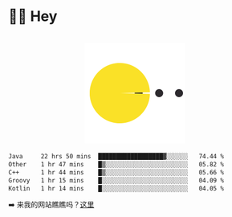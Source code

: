 
# 👋🏻 Hey
<div align="center">
	<br>
	<img src="https://raw.githubusercontent.com/Aniket965/Aniket965/master/pacman.svg?sanitize=true" width="200" height="200">
	<br>
</div>

<!--START_SECTION:waka-->
```text
Java     22 hrs 50 mins  ██████████████████▓░░░░░░   74.44 % 
Other    1 hr 47 mins    █▒░░░░░░░░░░░░░░░░░░░░░░░   05.82 % 
C++      1 hr 44 mins    █▒░░░░░░░░░░░░░░░░░░░░░░░   05.66 % 
Groovy   1 hr 15 mins    █░░░░░░░░░░░░░░░░░░░░░░░░   04.09 % 
Kotlin   1 hr 14 mins    █░░░░░░░░░░░░░░░░░░░░░░░░   04.05 % 
```
<!--END_SECTION:waka-->

 ➡️  来我的网站瞧瞧吗？[这里](https://www.shaolongfei.com)
